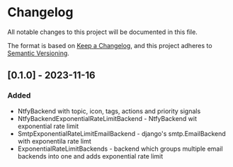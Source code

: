 # Changelog
All notable changes to this project will be documented in this file.

The format is based on [Keep a Changelog](https://keepachangelog.com/en/1.0.0/),
and this project adheres to [Semantic Versioning](https://semver.org/spec/v2.0.0.html).


## [0.1.0] - 2023-11-16

### Added
- NtfyBackend with topic, icon, tags, actions and priority signals
- NtfyBackendExponentialRateLimitBackend - NtfyBackend wit exponential rate limit
- SmtpExponentialRateLimitEmailBackend - django's smtp.EmailBackend with exponentila rate limt
- ExponentialRateLimitBackends - backend which groups multiple email backends into one and adds exponential rate limit
